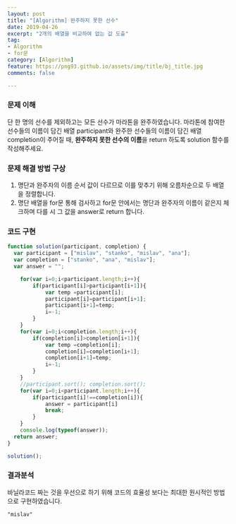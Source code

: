 ```yaml
---
layout: post
title: "[Algorithm] 완주하지 못한 선수"
date: 2019-04-26
excerpt: "2개의 배열을 비교하여 없는 값 도출"
tag:
- Algorithm
- for문
category: [Algorithm]
feature: https://png93.github.io/assets/img/title/bj_title.jpg
comments: false

---
```




### 문제 이해

단 한 명의 선수를 제외하고는 모든 선수가 마라톤을 완주하였습니다. 마라톤에 참여한 선수들의 이름이 담긴 배열 participant와 완주한 선수들의 이름이 담긴 배열 completion이 주어질 때, **완주하지 못한 선수의 이름**을 return 하도록 solution 함수를 작성해주세요.



### 문제 해결 방법 구상

1. 명단과 완주자의 이름  순서 값이 다르므로 이를 맞추기 위해 오름차순으로 두 배열을 정렬합니다.
2. 명단 배열을 for문 통해 검사하고 for문 안에서는 명단과 완주자의 이름이 같은지 체크하며 다를 시 그 값을 answer로 return 합니다.



### 코드 구현

```javascript
function solution(participant, completion) {
  var participant = ["mislav", "stanko", "mislav", "ana"];
  var completion = ["stanko", "ana", "mislav"];
  var answer = "";

    for(var i=0;i<participant.length;i++){
        if(participant[i]>participant[i+1]){
            var temp =participant[i];
            participant[i]=participant[i+1];
            participant[i+1]=temp;
            i=-1;
        }
    }
    for(var i=0;i<completion.length;i++){
        if(completion[i]>completion[i+1]){
            var temp =completion[i];
            completion[i]=completion[i+1];
            completion[i+1]=temp;
            i=-1;
        }
    }
    //participant.sort(); completion.sort();
    for(var i=0;i<participant.length;i++){
        if(participant[i]!==completion[i]){
            answer = participant[i]      
            break;
        }
    }
    console.log(typeof(answer));
  return answer;
}

solution();
```

### 결과분석

바닐라코드 짜는 것을 우선으로 하기 위해 코드의 효율성 보다는 최대한 원시적인 방법으로 구현하였습니다.

```
"mislav"
```



